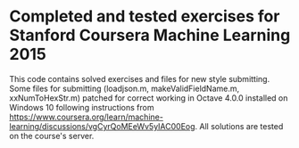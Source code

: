 # Completed and tested exercises for Stanford Coursera Machine Learning 2015

This code contains solved exercises and files for new style submitting. Some files for submitting (loadjson.m, makeValidFieldName.m, xxNumToHexStr.m) patched for correct working in Octave 4.0.0 installed on Windows 10 following instructions from https://www.coursera.org/learn/machine-learning/discussions/vgCyrQoMEeWv5yIAC00Eog. All solutions are tested on the course's server.
